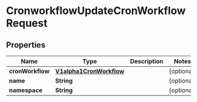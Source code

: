 

# CronworkflowUpdateCronWorkflowRequest

## Properties

Name | Type | Description | Notes
------------ | ------------- | ------------- | -------------
**cronWorkflow** | [**V1alpha1CronWorkflow**](V1alpha1CronWorkflow.md) |  |  [optional]
**name** | **String** |  |  [optional]
**namespace** | **String** |  |  [optional]



